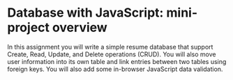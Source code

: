 # Database with JavaScript: mini-project overview

In this assignment you will write a simple resume database that support Create, Read, Update, and Delete operations (CRUD). You will also move user information into its own table and link entries between two tables using foreign keys. You will also add some in-browser JavaScript data validation.


